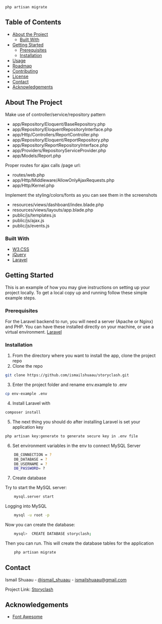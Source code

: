 
    php artisan migrate
<!-- TABLE OF CONTENTS -->
## Table of Contents

* [About the Project](#about-the-project)
  * [Built With](#built-with)
* [Getting Started](#getting-started)
  * [Prerequisites](#prerequisites)
  * [Installation](#installation)
* [Usage](#usage)
* [Roadmap](#roadmap)
* [Contributing](#contributing)
* [License](#license)
* [Contact](#contact)
* [Acknowledgements](#acknowledgements)



<!-- ABOUT THE PROJECT -->
## About The Project

Make use of controller/service/repository pattern 
* app/Repository/Eloquent/BaseRepository.php
* app/Repository/EloquentRepositoryInterface.php
* app/Http/Controllers/ReportController.php
* app/Repository/Eloquent/ReportRepository.php
* app/Repository/ReportRepositoryInterface.php
* app/Providers/RepositoryServiceProvider.php
* app/Models/Report.php


Proper routes for ajax calls /page url:
* routes/web.php
* app/Http/Middleware/AllowOnlyAjaxRequests.php
* app/Http/Kernel.php

Implement the styling/colors/fonts as you can see them in the screenshots 
* resources/views/dashboard/index.blade.php
* resources/views/layouts/app.blade.php
* public/js/templates.js
* public/js/ajax.js
* public/js/events.js

### Built With
* [W3.CSS](https://www.w3schools.com/w3css)
* [jQuery](https://jquery.com)
* [Laravel](https://laravel.com)


<!-- GETTING STARTED -->
## Getting Started

This is an example of how you may give instructions on setting up your project locally.
To get a local copy up and running follow these simple example steps.

### Prerequisites

For the Laravel backend to run, you will need a server (Apache or Nginx) and PHP. You can have these installed directly on your machine, or use a virtual environment. [Laravel](https://laravel.com)

### Installation

1. From the directory where you want to install the app, clone the project repo
2. Clone the repo
```sh
git clone https://github.com/ismailshuaau/storyclash.git
```
3. Enter the project folder and rename env.example to .env
```sh
cp env-example .env
```
4. Install Laravel with
```sh
composer install
```
5. The next thing you should do after installing Laravel is set your application key 
```sh
php artisan key:generate to generate secure key in .env file
```
6. Set environment variables in the env to connect MySQL Server
```sh
    DB_CONNECTION = ?
    DB_DATABASE = ?
    DB_USERNAME = ?
    DB_PASSWORD= ?
```

7. Create database

Try to start the MySQL server:
```sh
    mysql.server start 
```


Logging into MySQL
```sh
    mysql -u root -p
```

Now you can create the database:
```sh
    mysql>  CREATE DATABASE storyclash;
```


Then you can run. This will create the database tables for the application
```sh
    php artisan migrate
```

<!-- CONTACT -->
## Contact

Ismail Shuaau - [@ismail_shuaau](https://twitter.com/ismail_shuaau) - ismailshuaau@gmail.com

Project Link: [Storyclash](https://github.com/ismailshuaau/storyclash)



<!-- ACKNOWLEDGEMENTS -->
## Acknowledgements
* [Font Awesome](https://fontawesome.com)
